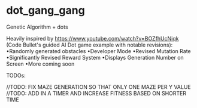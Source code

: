 # dot_gang_gang
Genetic Algorithm + dots

Heavily inspired by https://www.youtube.com/watch?v=BOZfhUcNiqk (Code Bullet's guided AI Dot game example with notable revisions):
•Randomly generated obstacles
•Developer Mode
•Revised Mutation Rate
•Significantly Revised Reward System
•Displays Generation Number on Screen
•More coming soon


TODOs:

  //TODO: FIX MAZE GENERATION SO THAT ONLY ONE MAZE PER Y VALUE
  //TODO: ADD IN A TIMER AND INCREASE FITNESS BASED ON SHORTER TIME


